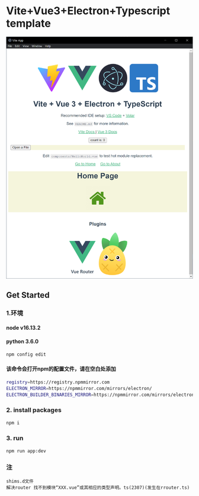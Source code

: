 # Vite+Vue3+Electron+Typescript template

![screenshot](./src/assets/screenshot.png)

## Get Started

### 1.环境

#### node  v16.13.2
#### python 3.6.0

```bash
npm config edit
```

#### 该命令会打开npm的配置文件，请在空白处添加

```bash
registry=https://registry.npmmirror.com
ELECTRON_MIRROR=https://npmmirror.com/mirrors/electron/
ELECTRON_BUILDER_BINARIES_MIRROR=https://npmmirror.com/mirrors/electron-builder-binaries/

```
### 2. install packages

```bash
npm i
```

### 3.  run

```bash
npm run app:dev
```



### 注
```
shims.d文件
解决router 找不到模块“XXX.vue”或其相应的类型声明。ts(2307)(发生在rrouter.ts)
```